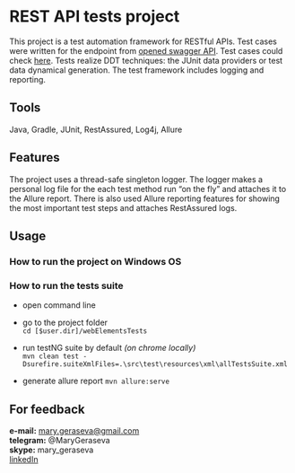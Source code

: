 # REST API tests project
This project is a test automation framework for RESTful APIs. Test cases were written for the endpoint from [opened swagger API](https://petstore.swagger.io/#/pet).
Test cases could check [here](https://docs.google.com/spreadsheets/d/1SzCLbscloZAo2fhsyoqiJHQ-wTx0q3AGyApJEI4QF9s/edit?usp=sharing).
Tests realize DDT techniques: the JUnit data providers or test data dynamical generation. 
The test framework includes logging and reporting.

## Tools
Java, Gradle, JUnit, RestAssured, Log4j, Allure

## Features
The project uses a thread-safe singleton logger. The logger makes a personal log file for the each test method run “on the fly” and attaches it to the Allure report. 
There is also used Allure reporting features for showing the most important test steps and attaches RestAssured logs.

## Usage

### How to run the project on Windows OS

### How to run the tests suite  
* open command line
* go to the project folder  
`
cd [$user.dir]/webElementsTests
`
* run testNG suite by default *(on chrome locally)*   
`
mvn clean test -Dsurefire.suiteXmlFiles=.\src\test\resources\xml\allTestsSuite.xml
`  

* generate allure report `mvn allure:serve`

## For feedback
**e-mail:** mary.geraseva@gmail.com  
**telegram:** @MaryGeraseva  
**skype:** mary_geraseva  
[linkedIn](https://www.linkedin.com/in/maria-geraseva/)
